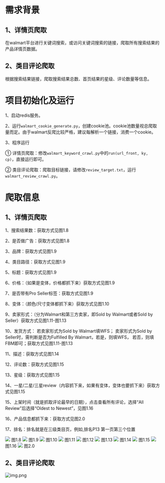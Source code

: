 # 需求背景
## 1、详情页爬取
在walmart平台进行关键词搜索，或访问关键词搜索的链接，爬取所有搜索结果的产品详情页数据。
## 2、类目评论爬取
根据搜索结果链接，爬取搜索结果总数、首页结果的星级、评论数量等信息。
# 项目初始化及运行
1、启动redis服务。

2、运行`walmart_cookie_generate.py`，创建cookie池。cookie池数量视总爬取量而定。由于walmart反爬比较严格，建议每解析一个链接，消费一个cookie。

3、程序运行

① 详情页爬取：修改`walmart_keyword_crawl.py`中的`run(url_front, ky, cp)`，直接运行即可。

② 类目评论爬取：爬取目标链接，请修改`review_target.txt`，运行`walmart_review_crawl.py`。
# 爬取信息
## 1、详情页爬取
1、搜索结果数：获取方式见图1.8

2、是否做广告：获取方式见图1.8

3、品牌：获取方式见图1.9

4、类目路径：获取方式见图1.9

5、标题：获取方式见图1.9

6、价格：（如果是变体，价格都抓下来）获取方式见图1.9

7、是否带有Pro Seller标签：获取方式见图1.9

8、变体：（颜色/尺寸变体都抓下来）获取方式见图1.10

9、卖家形式：（分为Walmart和第三方卖家，即Sold by Walmart或者Sold by Seller）获取方式见图1.11-图1.13
    
10、发货方式：
    若卖家形式为Sold by Walmart填WFS；
    卖家形式为Sold by Seller时，需判断是否为Fulfilled By Walmart，若是，则填WFS，
    若否，则填FBM即可；获取方式见图1.11-图1.13

11、描述：获取方式见图1.14

12、评论数：获取方式见图1.15

13、星级：获取方式见图1.15

14、一星/二星/三星review（内容抓下来，如果有变体，变体也要抓下来）获取方式见图1.15

15、上架时间（就是抓取评论最早的日期），点击查看所有评论，选择“All Review”后选择“Oldest to Newest”，见图1.16
    
16、产品信息都抓下来：获取方式见图2.0

17、排名：排名就是在三级类目页，例如,排名P13 第一页第三个位置

 ![](img/img1.08.png) 图1.8
 ![](img/img1.09.png) 图1.9
 ![](img/img1.10.png) 图1.10
 ![](img/img1.11.png) 图1.11
 ![](img/img1.12.png) 图1.12
 ![](img/img1.13.png) 图1.13
 ![](img/img1.14.png) 图1.14
 ![](img/img1.15.png) 图1.15
 ![](img/img1.16.png) 图1.16
 ![](img/img2.0.png) 图2.0
## 2、类目评论爬取
![img.png](img/img.png)